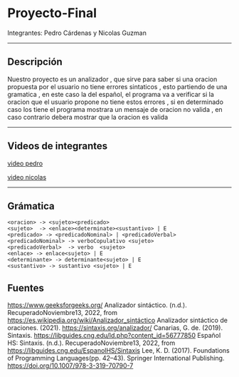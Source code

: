 # Proyecto-Final
Integrantes:
Pedro Cárdenas y Nicolas Guzman

---

## Descripción 

Nuestro proyecto es un analizador , que sirve para saber si una oracion propuesta por el usuario no tiene errores 
sintaticos , esto partiendo de una gramatica , en este caso la del español, el programa va a verificar si la oracion 
que el usuario propone no tiene estos errores , si en determinado caso los tiene el programa mostrara un mensaje de 
oracion no valida , en caso contrario debera mostrar que la oracion es valida 

---

## Videos de integrantes 

[video pedro]()

[video nicolas](https://drive.google.com/file/d/1e1gSGjAIGwMcyXJVZy1lnSqcqs4OjHLW/view?usp=share_link)

---
## Grámatica

    <oracion> -> <sujeto><predicado>
    <sujeto>  -> <enlace><determinate><sustantivo> | E
    <predicado> -> <predicadoNominal> | <predicadoVerbal>
    <predicadoNominal> -> verboCopulativo <sujeto> 
    <predicadoVerbal>  -> verbo  <sujeto> 
    <enlace> -> enlace<sujeto> | E
    <determinante> -> determinante<sujeto> | E
    <sustantivo> -> sustantivo <sujeto> | E


## Fuentes 

https://www.geeksforgeeks.org/
Analizador sintáctico. (n.d.). RecuperadoNoviembre13, 2022, from https://es.wikipedia.org/wiki/Analizador_sintáctico
Analizador sintáctico de oraciones. (2021). https://sintaxis.org/analizador/
Canarias, G. de. (2019). Sintaxis. https://libguides.cng.edu/ld.php?content_id=56777850
Español HS: Sintaxis. (n.d.). RecuperadoNoviembre13, 2022, from https://libguides.cng.edu/EspanolHS/Sintaxis
Lee, K. D. (2017). Foundations of Programming Languages(pp. 42–43). Springer International Publishing. https://doi.org/10.1007/978-3-319-70790-7






